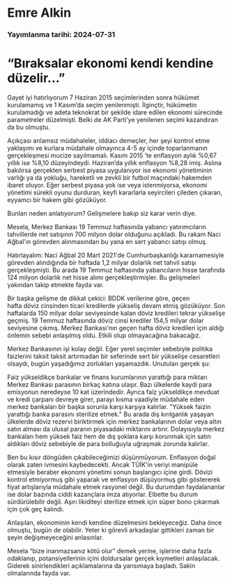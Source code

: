 # Emre Alkin

### Yayımlanma tarihi: 2024-07-31

# “Bıraksalar ekonomi kendi kendine düzelir...”

Gayet iyi hatırlıyorum 7 Haziran 2015 seçimlerinden sonra hükümet kurulamamış ve 1 Kasım’da seçim yenilenmişti. İlginçtir, hükümetin kurulamadığı ve adeta teknokrat bir şekilde idare edilen ekonomi sürecinde parametreler düzelmişti. Belki de AK Parti’ye yenilenen seçimi kazandıran da bu olmuştu.

Açıkçası anlamsız müdahaleler, iddiacı demeçler, her şeyi kontrol etme yaklaşımı ve kurlara müdahale olmayınca 4-5 ay içinde toparlanmanın gerçekleşmesi mucize sayılmamalı. Kasım 2015 ‘te enflasyon aylık %0,67 yıllık ise %8,10 düzeyindeydi. Haziran’da yıllık enflasyon %8,28 imiş. Aslına bakılırsa gerçekten serbest piyasa uygulanıyor ise ekonomi yönetiminin varlığı ya da yokluğu, hareketli ve zevkli bir futbol maçındaki hakemden ibaret oluyor. Eğer serbest piyasa yok ise veya istenmiyorsa, ekonomi yönetimi sürekli oyunu durduran, keyfi kararlarla seyircileri çileden çıkaran, eyyamcı bir hakem gibi gözüküyor.

Bunları neden anlatıyorum? Gelişmelere bakıp siz karar verin diye.

Mesela, Merkez Bankası 19 Temmuz haftasında yabancı yatırımcıların tahvillerde net satışının 700 milyon dolar olduğunu açıkladı. Bu rakam Naci Ağbal'ın görevden alınmasından bu yana en sert yabancı satışı olmuş.

Hatırlayalım: Naci Ağbal 20 Mart 2021'de Cumhurbaşkanlığı kararnamesiyle görevden alındığında bir haftada 1,2 milyar dolarlık net tahvil satışı gerçekleşmişti. Bu arada 19 Temmuz haftasında yabancıların hisse tarafında 124 milyon dolarlık net hisse alımı gerçekleştirmişler. Bu gelişmeleri yakından takip etmekte fayda var.

Bir başka gelişme de dikkat çekici: BDDK verilerine göre, geçen hafta döviz cinsinden ticari kredilerde yükseliş devam etmiş gözüküyor. Son haftalarda 150 milyar dolar seviyesinde kalan döviz kredileri tekrar yükselişe geçmiş. 19 Temmuz haftasında döviz cinsi krediler 154,5 milyar dolar seviyesine çıkmış. Merkez Bankası'nın geçen hafta döviz kredileri için aldığı önlemin sebebi anlaşılmış oldu. Etkili olup olmayacağına bakacağız.

Merkez Bankasının işi kolay değil. Eğer yerel seçimler sebebiyle politika faizlerini taksit taksit artırmadan bir seferinde sert bir yükselişe cesaretleri olsaydı, bugün yaşadığımız zorlukları yaşamazdık. Unutulan gerçek şu:

Faiz yükseldikçe bankalar ve finans kurumlarının yarattığı para miktarı Merkez Bankası parasının birkaç katına ulaşır. Bazı ülkelerde kaydi para emisyonun neredeyse 10 kat üzerindedir. Ayrıca faiz yükseldikçe mevduat ve kredi çarpanı devreye girer, parayı kısma vaadiyle müdahale eden merkez bankaları bir başka sorunla karşı karşıya kalırlar. "Yüksek faizin yarattığı banka parasını sterilize etmek." Bu arada dış kırılganlık yaşayan ülkelerde döviz rezervi biriktirmek için merkez bankalarının dolar veya altın satın alması da ulusal paranın piyasadaki miktarını artırır. Dolayısıyla merkez bankaları hem yüksek faiz hem de dış şoklara karşı korunmak için satın aldıkları döviz sebebiyle de para bolluğuyla uğraşmak zorunda kalırlar.

Ben bu kısır döngüden çıkabileceğimizi düşünmüyorum. Enflasyon doğal olarak zaten ivmesini kaybedecekti. Ancak TÜİK'in veriyi manipüle etmesiyle beraber ekonomi yönetimi sonun başlangıcı içine girdi. Dövizi kontrol etmiyormuş gibi yaparak ve enflasyon düşüyormuş gibi göstererek fiyat artışlarıyla müdahale etmek rasyonel değil. Bu durumdan faydalananlar ise dolar bazında ciddi kazançlara imza atıyorlar. Elbette bu durum sürdürülebilir değil. Aşırı likiditeyi sterilize etmek için süper bono çıkarmak için çok geç kalındı.

Anlaşılan, ekonominin kendi kendine düzelmesini bekleyeceğiz. Daha önce olmuştu, bugün de olabilir. Yeter ki görevli arkadaşlar gittikleri zaman bir şeyin değişmeyeceğini anlasınlar.

Mesela “bize inanmazsanız kötü olur” demek yerine, işlerine daha fazla odaklanıp, potansiyellerinin içini doldursalar gerçek kıymetleri anlaşılacak. Giderek sinirlendikleri açıklamalarına da yansımaya başladı. Sakin olmalarında fayda var.





